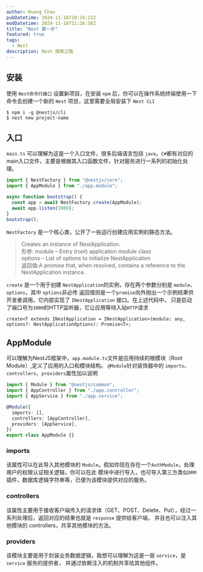 ```yaml
---
author: Huang Chao
pubDatetime: 2024-11-16T10:16:22Z
modDatetime: 2024-11-16T11:26:56Z
title: "Nest 第一步"
featured: true
tags:
  - Nest
description: Nest 探索之路
---
```


## 安装

使用 `Nest命令行接口` 设置新项目，在安装 `npm` 后，你可以在操作系统终端使用一下命令去创建一个新的 `Nest` 项目，这里需要全局安装下 `Nest CLI`

```
$ npm i -g @nestjs/cli
$ nest new project-name
```

## 入口

`main.ts` 可以理解为这是一个入口文件，很多后端语言包括 `java`，`C#`都有对应的main入口文件，主要是根据其入口函数文件，针对服务进行一系列的初始化处理。

```ts
import { NestFactory } from "@nestjs/core";
import { AppModule } from "./app.module";

async function bootstrap() {
  const app = await NestFactory.create(AppModule);
  await app.listen(3000);
}
bootstrap();
```

`NestFactory` 是一个核心类，公开了一些运行创建应用实例的静态方法。

> Creates an instance of NestApplication.<br>
> 形参: module – Entry (root) application module class <br>options – List of options to initialize NestApplication <br>
> 返回值:A promise that, when resolved, contains a reference to the NestApplication instance.<br>

`create` 是一个用于创建 `NestApplication`的实例，存在两个参数分别是 `module`、`options`，其中 `options`非必传
返回值则是一个`promise`向外抛出一个示例结果供开发者调用。它内部实现了 `INestApplication` 接口。在上述代码中，
只是启动了端口号为`3000`的HTTP监听器，它让应用等待入站`HTTP`请求

```nest
create<T extends INestApplication = INestApplication>(module: any, options?: NestApplicationOptions): Promise<T>;
```

## AppModule

可以理解为NestJS框架中，`app.module.ts`文件是应用持续的根模块（Root Module）,定义了应用的入口和模块结构。
`@Module`针对装饰器中的 `imports`、`controllers`、`providers`属性加以说明

```ts
import { Module } from "@nestjs/common";
import { AppController } from "./app.controller";
import { AppService } from "./app.service";

@Module({
  imports: [],
  controllers: [AppController],
  providers: [AppService],
})
export class AppModule {}
```

### imports

该属性可以在此导入其他模块的 `Module`。假如你现在存在一个`AuthModule`，处理用户的权限认证相关逻辑，你可以在此
模块中进行导入，也可导入第三方类似`ORM`插件，数据库逻辑字符串等，已便为该模块提供对应的服务。

### controllers

该属性主要用于接收客户端传入的请求体（GET、POST、Delete、Put），经过一系列处理后，返回对应的结果也就是 `response` 提供给客户端，
并且也可以注入其他模块的 controllers，共享其他模块的方法。

### providers

该模块主要是用于封装业务数据逻辑，我想可以理解为这是一层 `service`，是 `service` 服务的提供者，
并通过依赖注入的机制共享给其他组件。
